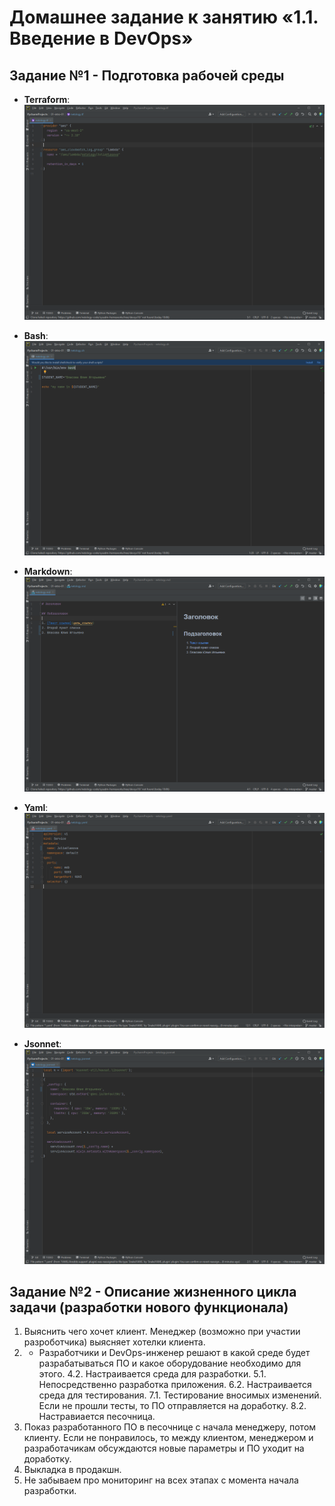 # Домашнее задание к занятию «1.1. Введение в DevOps»

## Задание №1 - Подготовка рабочей среды

- **Terraform**: ![Терраформ](terraform.png)

- **Bash**: ![bahs](bash.png)

- **Markdown**: ![markdown](markdown.png)

- **Yaml**: ![Yaml](yaml.png)

- **Jsonnet**: ![Jsonnet](jsonnet.png)

## Задание №2 - Описание жизненного цикла задачи (разработки нового функционала)

1. Выяснить чего хочет клиент. Менеджер (возможно при участии разроботчика) выясняет хотелки клиента.
2.  * Разработчики и DevOps-инженер решают в какой среде будет разрабатываться ПО и какое оборудование необходимо для этого. 
4.2. Настраивается среда для разработки.
5.1. Непосредственно разработка приложения.
6.2. Настраивается среда для тестирования.
7.1. Тестирование вносимых изменений. Если не прошли тесты, то ПО отправляется на доработку.
8.2. Настравиается песочница.
9. Показ разработанного ПО в песочнице с начала менеджеру, потом клиенту. Если не понравилось, то между клиентом, менеджером и разработачикам обсуждаются новые параметры и ПО уходит на доработку.
10. Выкладка в продакшн.
11. Не забываем про мониторинг на всех этапах с момента начала разработки.
